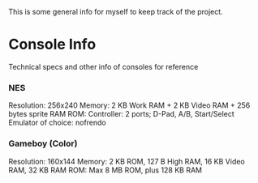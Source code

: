 This is some general info for myself to keep track of the project.

# Console Info
 Technical specs and other info of consoles for reference
 ### NES
Resolution: 256x240
Memory: 2 KB Work RAM + 2 KB Video RAM + 256 bytes sprite RAM
ROM: 
Controller: 2 ports; D-Pad, A/B, Start/Select
Emulator of choice: nofrendo

### Gameboy (Color)
Resolution: 160x144
Memory:  2 KB ROM, 127 B High RAM, 16 KB Video RAM, 32 KB RAM
ROM: Max 8 MB ROM, plus 128 KB RAM